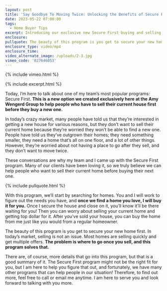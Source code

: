 ```yaml
---
layout: post
title: 'Say Goodbye To Moving Twice: Unlocking the Benefits of Secure First'
date: 2023-05-22 07:00:00
tags:
  - Home Buyer Tips
excerpt: Introducing our exclusive new Secure First buying and selling program.
enclosure:
pullquote: The beauty of this program is you get to secure your new home first.
enclosure_type: video/mp4
enclosure_time:
video_alternate_image: /uploads/2-3.jpg
vimeo_code: '827646053'
---
```

{% include vimeo.html %}

{% include excerpt.html %}

Today, I’m here to talk about one of my team’s most popular programs: Secure First. **This is a new option we created exclusively here at the Amy Wengerd Group to help people who have to sell their current house first before they buy a new one.&nbsp;**

In today’s crazy market, many people have told us that they’re interested in getting a new house for various reasons, but they don’t want to sell their current home because they’re worried they won’t be able to find a new one. People have told us they’ve outgrown their homes; they need something smaller, they need a home that’s all on one floor, and a lot of other things. However, they’re worried about not having a place to go after they sell, and they don’t want to move twice.&nbsp;

These conversations are why my team and I came up with the Secure First program. Many of our clients have been loving it, so we truly believe we can help people who want to sell their current home before buying their next one.

{% include pullquote.html %}

With this program, we’ll start by searching for homes. You and I will work to figure out the needs you have, and **once we find a home you love, I will buy it for you.** Once I secure the house and close on it, you’ll know it’ll be there waiting for you! Then you can worry about selling your current home and getting top dollar for it. After you’ve sold your house, you can buy the home from me just like you would from a regular homeowner.&nbsp;

The beauty of this program is you get to secure your new home first. In today’s market, selling is not an issue. Most homes are selling quickly and get multiple offers. **The problem is where to go once you sell, and this program solves that.&nbsp;**

There are, of course, more details that go into this program, but that is a good summary of it. The Secure First program might not be the right fit for you, but I am here to help you figure that out, and fortunately, we have many other programs that can help people in our situation! Therefore, to find out more, feel free to call or email me anytime. I am here to serve you and look forward to talking with you more.&nbsp;